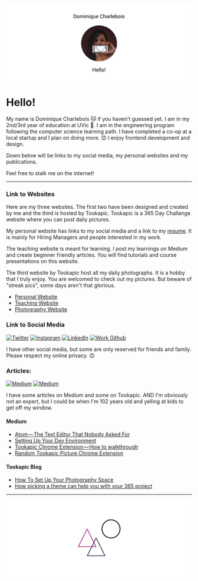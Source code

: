 ![Header Image](images/Header.png)

# Hello!

My name is Dominique Charlebois 🐱 if you haven't guessed yet. I am in my 2nd/3rd year of education at UVic 🎉. I am in the engineering program following the computer science learning path. I have completed a co-op at a local startup and I plan on doing more. 😊 I enjoy frontend development and design. 

Down below will be links to my social media, my personal websites and my publications. 

Feel free to stalk me on the internet! 

---

### Link to Websites

Here are my three websites. The first two have been designed and created by me and the third is hosted by Tookapic. Tookapic is a 365 Day Challange website where you can post daily pictures.

My personal website has links to my social media and a link to my [resume](http://dominiquecharlebois.com/resume.pdf). It is mainly for Hiring Managers and people interested in my work.

The teaching website is meant for learning. I post my learnings on Medium and create beginner friendly articles. You will find tutorials and course presentations on this website. 

The third website by Tookapic host all my daily photographs. It is a hobby that I truly enjoy. You are welcomed to check out my pictures. But beware of "streak pics", some days aren't that glorious. 

* [Personal Website](http://dominiquecharlebois.com/ "Website")
* [Teaching Website](http://teaching.dominiquecharlebois.com/ "Teaching Website")
* [Photography Website](http://photography.dominiquecharlebois.com/ "Photography Website")

### Link to Social Media

[![Twitter](https://img.shields.io/badge/Follow%20on%20Twitter-FlyteWizard-blue.svg?colorA=373a3c&colorB=1da1f2&style=flat)](https://twitter.com/flytewizard)
[![Instagram](https://img.shields.io/badge/Follow%20on%20Instagram-FlyteWizard-red.svg?colorA=373a3c&colorB=c13584&style=flat)](https://www.instagram.com/flytewizard/)
[![LinkedIn](https://img.shields.io/badge/LinkedIn-Dominique%20Charlebois-blue.svg?colorA=373a3c&colorB=0077b5&style=flat)](https://www.linkedin.com/in/dominiquecharlebois/)
[![Work Github](https://img.shields.io/badge/Work%20Github-Dominique%20Charlebois-lightgrey.svg?colorA=373a3c&colorB=9f9f9f&style=flat)](https://github.com/dominiquecharlebois)

I have other social media, but some are only reserved for friends and family. Please respect my online privacy. 😊

### Articles:

[![Medium](https://img.shields.io/badge/Medium-FlyteWizard-green.svg?colorA=373a3c&colorB=48e79a&style=flat)](https://medium.com/@FlyteWizard)
[![Medium](https://img.shields.io/badge/Tookapic-FlyteWizard-lightgrey.svg?colorA=373a3c&colorB=9f9f9f&style=flat)](https://tookapic.com/flytewizard)

I have some articles on Medium and some on Tookapic. AND I'm obviously not an expert, but I could be when I'm 102 years old and yelling at kids to get off my window. 

#### Medium

* [Atom — The Text Editor That Nobody Asked For](https://medium.com/@FlyteWizard/atom-the-text-editor-that-nobody-asked-for-32d0e227f89f#.c9tvu3oyg "Atom — The Text Editor That Nobody Asked For")
* [Setting Up Your Dev Environment](https://medium.com/@FlyteWizard/setting-up-your-dev-environment-75ae46b17843#.b113nqvoe "Setting Up Your Dev Environment")
* [Tookapic Chrome Extension — How to walkthrough](https://medium.com/@FlyteWizard/tookapic-chrome-extension-how-to-walkthrough-d2a8028281d5#.2curm0oza "Tookapic Chrome Extension — How to walkthrough")
* [Random Tookapic Picture Chrome Extension](https://medium.com/@FlyteWizard/random-tookapic-picture-chrome-extension-d21d23d090c2#.49vib5ghn "Random Tookapic Picture Chrome Extension")


#### Tookapic Blog

* [How To Set Up Your Photography Space](https://blog.tookapic.com/how-to-set-up-your-photography-space?u=984 "How To Set Up Your Photography Space")
* [How picking a theme can help you with your 365 project](https://blog.tookapic.com/how-picking-a-theme-can-help-you-with-your-365-project?u=984 "How picking a theme can help you with your 365 project")

---

<img src="images/Signature.png">
